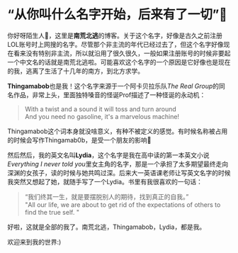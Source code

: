 # “从你叫什么名字开始，后来有了一切”👋
你好呀陌生人👀，这里是**南荒北逃**的博客。关于这个名字，好像是古久之前注册LOL账号时上网搜的名字。尽管那个非主流的年代已经过去了，但这个名字好像现在看来没有特别非主流，所以就沿用了很久很久，一般如果注册账号的时候非要起一个中文名的话就是南荒北逃啦。可能喜欢这个名字的一个原因是它好像也是现在的我，逃离了生活了十几年的南方，到北方求学。     

**Thingamabob**也是我！这个名字来源于一个阿卡贝拉乐队*The Real Group*的同名作品，非常上头，里面独特嗓音的怪诞Prof描述了一种怪诞的永动机：

> With a twist and a sound it will toss and turn around     
> And you need no gasoline, it's a marvelous machine!   

Thingamabob这个词本身就没啥意义，有种不被定义的感觉。有时候名称被占用的时候会写作Thingamab0b，是受一个朋友的影响🤔   

然后然后，我的英文名叫**Lydia**，这个名字是我在高中读的第一本英文小说 *Everything I never told you*里女主角的名字，那是一个承担了太多期望最终走向深渊的女孩子，读的时候与她共鸣过深。后来大一英语课老师让写英文名字的时候我突然又想起了她，就随手写了一个Lydia。书里有我很喜欢的一句话：

> “我们终其一生，就是要摆脱别人的期待，找到真正的自我。”    
> "All our life, we are about to get rid of the expectations of others to find the true self. "     

好啦，这就是全部的我了。南荒北逃，Thingamabob，Lydia，都是我。

欢迎来到我的世界:)

